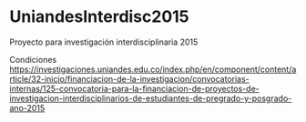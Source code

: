 # UniandesInterdisc2015
Proyecto para investigación interdisciplinaria 2015

Condiciones
https://investigaciones.uniandes.edu.co/index.php/en/component/content/article/32-inicio/financiacion-de-la-investigacion/convocatorias-internas/125-convocatoria-para-la-financiacion-de-proyectos-de-investigacion-interdisciplinarios-de-estudiantes-de-pregrado-y-posgrado-ano-2015
